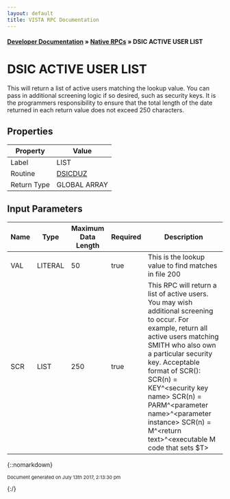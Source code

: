 ```yaml
---
layout: default
title: VISTA RPC Documentation
---
```


#### [Developer Documentation](../index) &#187; [Native RPCs](TableOfContents) &#187; DSIC ACTIVE USER LIST<br/>
# DSIC ACTIVE USER LIST

This will return a list of active users matching the lookup value.  You can pass in additional screening logic if so desired, such as security keys. It is the programmers responsibility to ensure that the total length of the date returned in each return value does not exceed 250 characters.

## Properties

Property | Value
--- | ---
Label | LIST
Routine | [DSICDUZ](http://code.osehra.org/dox/Routine_DSICDUZ_source.html)
Return Type | GLOBAL ARRAY


## Input Parameters

Name | Type | Maximum Data Length | Required | Description
--- | --- | --- | --- | ---
VAL | LITERAL | 50 | true | This is the lookup value to find matches in file 200
SCR | LIST | 250 | true | This RPC will return a list of active users.  You may wish additional screening to occur.  For example, return all active users matching SMITH who also own a particular security key.  Acceptable format of SCR():  SCR(n) &#x3D; KEY^&lt;security key name&gt;  SCR(n) &#x3D; PARM^&lt;parameter name&gt;^&lt;parameter instance&gt;  SCR(n) &#x3D; M^&lt;return text&gt;^&lt;executable M code that sets $T&gt;



{::nomarkdown} <br/><p style="font-size: 11px">Document generated on July 13th 2017, 2:13:30 pm</p>{:/}